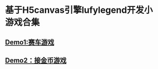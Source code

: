 # 基于H5canvas引擎lufylegend开发小游戏合集
<h2><a href="http://gavin125.github.io/H5game/dome1/" target="_blank">Demo1:赛车游戏</a></h2>

<h2><a href="http://gavin125.github.io/H5game/dome2/" target="_blank">Demo2：接金币游戏</a></h2>
